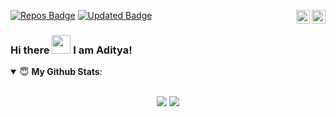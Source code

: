 <a href="https://www.linkedin.com/in/aditya-shekhar-937974166/" target="_blank" rel="nofollow"><img align="right" alt="Aditya Linkdein" width="22px" src="https://cdn.jsdelivr.net/npm/simple-icons@v3/icons/linkedin.svg" /></a><a href="https://www.instagram.com/aditya_aug30/" target="_blank" rel="nofollow"><img align="right" alt="Aditya Insta" width="22px" src="https://cdn.jsdelivr.net/npm/simple-icons@v3/icons/instagram.svg" /></a>
[![Repos Badge](https://badges.pufler.dev/repos/codebudy5247)](https://badges.pufler.dev) [![Updated Badge](https://badges.pufler.dev/updated/codebudy5247/git-badges)](https://badges.pufler.dev)

### Hi there <img src="https://raw.githubusercontent.com/MartinHeinz/MartinHeinz/master/wave.gif" width="30px"> I am Aditya!


<details open>
 <summary> 😇 <b>My Github Stats</b>: </summary>

<br>

<p align = "center">
  <img src = "https://github-readme-stats.vercel.app/api?username=codebudy5247&show_icons=true&theme=tokyonight&line_height=27">
  <img src = "https://github-readme-stats.vercel.app/api/top-langs/?username=codebudy5247&hide=css,java,html&theme=tokyonight">
</p>

</details>



<!--
**codebudy5247/codebudy5247** is a ✨ _special_ ✨ repository because its `README.md` (this file) appears on your GitHub profile.

Here are some ideas to get you started:

- 🔭 I’m currently working on ...
- 🌱 I’m currently learning ...
- 👯 I’m looking to collaborate on ...
- 🤔 I’m looking for help with ...
- 💬 Ask me about ...
- 📫 How to reach me: ...
- 😄 Pronouns: ...
- ⚡ Fun fact: ...
-->
